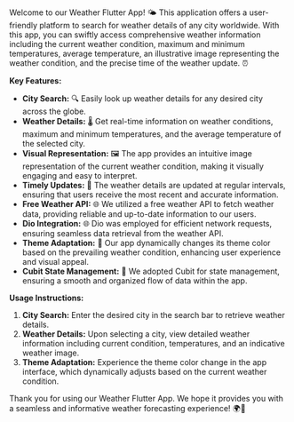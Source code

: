 Welcome to our Weather Flutter App! 🌤️ This application offers a user-friendly platform to search for weather details of any city worldwide. With this app, you can swiftly access comprehensive weather information including the current weather condition, maximum and minimum temperatures, average temperature, an illustrative image representing the weather condition, and the precise time of the weather update. ⏰

**Key Features:**

- **City Search:** 🔍 Easily look up weather details for any desired city across the globe.
- **Weather Details:** 🌡️ Get real-time information on weather conditions, maximum and minimum temperatures, and the average temperature of the selected city.
- **Visual Representation:** 🖼️ The app provides an intuitive image representation of the current weather condition, making it visually engaging and easy to interpret.
- **Timely Updates:** 🔄 The weather details are updated at regular intervals, ensuring that users receive the most recent and accurate information.
- **Free Weather API:** 🌐 We utilized a free weather API to fetch weather data, providing reliable and up-to-date information to our users.
- **Dio Integration:** 🌐 Dio was employed for efficient network requests, ensuring seamless data retrieval from the weather API.
- **Theme Adaptation:** 🎨 Our app dynamically changes its theme color based on the prevailing weather condition, enhancing user experience and visual appeal.
- **Cubit State Management:** 🧩 We adopted Cubit for state management, ensuring a smooth and organized flow of data within the app.

**Usage Instructions:**

1. **City Search:** Enter the desired city in the search bar to retrieve weather details.
2. **Weather Details:** Upon selecting a city, view detailed weather information including current condition, temperatures, and an indicative weather image.
3. **Theme Adaptation:** Experience the theme color change in the app interface, which dynamically adjusts based on the current weather condition.

Thank you for using our Weather Flutter App. We hope it provides you with a seamless and informative weather forecasting experience! 🌍📱
